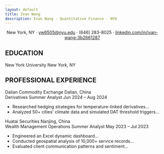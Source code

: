 ```yaml
---
layout: default
title: Ivan Wang
description: Ivan Wang · Quantitative Finance · NYU 
---
```



<div id="signature-container"></div>


<div class="contact-info" style="text-align:center;margin-bottom:30px;">
<p>New York, NY · <a href="mailto:yw6505@nyu.edu">yw6505@nyu.edu</a> · (646) 283-8025 ·
<a href="https://linkedin.com/in/ivan-wang-3b2661287">linkedin.com/in/ivan-wang-3b2661287</a></p>
</div>


<div class="section">
<h2>EDUCATION</h2>
<div class="item">
<div class="item-header">
<span>New York University</span>
<span>New York, NY</span>
</div>
</div>
</div>


<div class="section">
<h2>PROFESSIONAL EXPERIENCE</h2>
<div class="item">
<div class="item-header">
<span>Dalian Commodity Exchange</span>
<span>Dalian, China</span>
</div>
<div class="item-header">
<span>Derivatives Summer Analyst</span>
<span>Jun 2024 – Aug 2024</span>
</div>
<div class="item-content">
<ul>
<li>Researched hedging strategies for temperature-linked derivatives…</li>
<li>Analyzed 50+ cities' climate data and simulated DAT threshold triggers…</li>
</ul>
</div>
</div>
<div class="item">
<div class="item-header">
<span>Huatai Securities</span>
<span>Nanjing, China</span>
</div>
<div class="item-header">
<span>Wealth Management Operations Summer Analyst</span>
<span>May 2023 – Jul 2023</span>
</div>
<div class="item-content">
<ul>
<li>Engineered an Excel dynamic dashboard…</li>
<li>Conducted geospatial analysis of 10,000+ service records…</li>
<li>Evaluated client communication patterns and sentiment…</li>
</ul>
</div>
</div>
</div>
